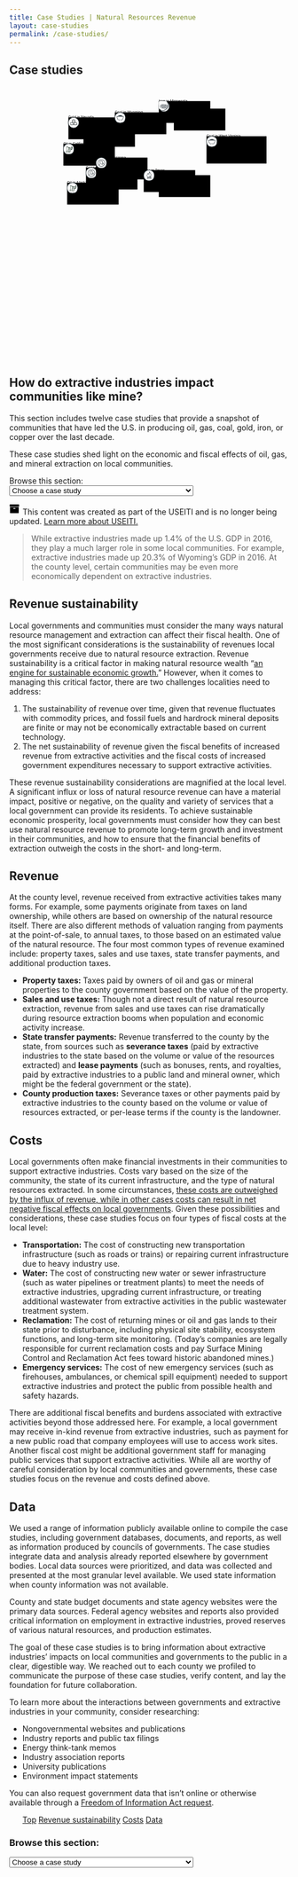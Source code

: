 ```yaml
---
title: Case Studies | Natural Resources Revenue
layout: case-studies
permalink: /case-studies/
---
```


<section class="slab-delta case_studies-frame">
  <div class="container-page-wrapper landing-section_top ribbon ribbon-column">
    <div class="container-left-8 ribbon-hero ribbon-hero-column">
      <h1 id="title">Case studies</h1>
      <figure is="data-map" color-scheme="Reds" steps="9">
        <div is="eiti-tooltip-wrapper" class="state svg-container map-container wide" style="padding-bottom: 60.15169270833333%;">
          <svg class="states map case_studies  no-outlines " viewBox="22 60 936 525">
            <text>/public/maps/offshore/all.svg</text>
            <a xlink:href="/explore/offshore-alaska/" href="/explore/offshore-alaska/">
              <g class="state offshore-area feature" fill="">
                <!--- FIXME: nix fill attribute -->
                <title>Alaska offshore region</title>
                <use xlink:href="/public/maps/offshore/all.svg#alaska" aria-label="Alaska offshore region"></use>
              </g>
            </a>
            <g class="states mesh">
              <use xlink:href="/public/maps/offshore/all.svg#alaska-mesh"></use>
            </g>
            <a xlink:href="/explore/offshore-atlantic/" href="/explore/offshore-atlantic/">
              <g class="state offshore-area feature" fill="">
                <!--- FIXME: nix fill attribute -->
                <title>Atlantic Ocean</title>
                <use xlink:href="/public/maps/offshore/all.svg#atlantic" aria-label="Atlantic Ocean"></use>
              </g>
            </a>
            <g class="states mesh">
              <use xlink:href="/public/maps/offshore/all.svg#atlantic-mesh"></use>
            </g>
            <a xlink:href="/explore/offshore-gulf/" href="/explore/offshore-gulf/">
              <g class="state offshore-area feature" fill="">
                <!--- FIXME: nix fill attribute -->
                <title>Gulf of Mexico</title>
                <use xlink:href="/public/maps/offshore/all.svg#gulf" aria-label="Gulf of Mexico"></use>
              </g>
            </a>
            <g class="states mesh">
              <use xlink:href="/public/maps/offshore/all.svg#gulf-mesh"></use>
            </g>
            <a xlink:href="/explore/offshore-pacific/" href="/explore/offshore-pacific/">
              <g class="state offshore-area feature" fill="">
                <!--- FIXME: nix fill attribute -->
                <title>Pacific Ocean</title>
                <use xlink:href="/public/maps/offshore/all.svg#pacific" aria-label="Pacific Ocean"></use>
              </g>
            </a>
            <g class="states mesh">
              <use xlink:href="/public/maps/offshore/all.svg#pacific-mesh"></use>
            </g>
            <g class="states features">
              <use xlink:href="/public/maps/states/all.svg#states"></use>
            </g>
            <g class="states mesh">
              <use xlink:href="/public/maps/states/all.svg#states-mesh"></use>
            </g>
            <g class="case-studies-points">
              <g class="case-studies-circle-group">
                <g class="case-studies-caption ">
                  <a href="/case-studies/north-slope/" xlink:href="/case-studies/north-slope/">
                    <rect x="164" y="444" width="205" height="87"></rect>
                    <text x="164" y="449">
                      Oil in Alaska
                    </text>
                  </a>
                  <text class="case-studies-description" x="164" y="469">
                    North Slope Borough
                  </text>
                </g>
                <circle cx="185" cy="465" r="21" fill="#fff" stroke="#323c42" stroke-width="2px"></circle>
                <!--?xml version="1.0" encoding="UTF-8" standalone="no"?-->
                <svg x="164" y="444" width="40px" height="40px" viewBox="1 1 30 30" version="1.1" xmlns="http://www.w3.org/2000/svg" xmlns:xlink="http://www.w3.org/1999/xlink">
                  <!-- Generator: Sketch 39.1 (31720) - http://www.bohemiancoding.com/sketch -->
                  <title>
                    Oil in Alaska
                  </title>
                  <desc>Created with Sketch.</desc>
                  <defs>
                    <circle id="path-1" cx="17" cy="17" r="17"></circle>
                    <mask id="mask-2" maskContentUnits="userSpaceOnUse" maskUnits="objectBoundingBox" x="0" y="0" width="40" height="40" fill="white">
                      <use xlink:href="#path-1"></use>
                    </mask>
                  </defs>
                  <g id="Page-1" stroke="none" stroke-width="1" fill="none" fill-rule="evenodd">
                    <g id="Artboard" transform="translate(-332.000000, -388.000000)">
                      <g id="Group-2" transform="translate(332.000000, 388.000000)">
                        <use id="Oval" stroke="#323C42" mask="url(#mask-2)" stroke-width="3" fill="#FFFFFF" xlink:href="#path-1"></use>
                        <path d="M15.7846253,24.2306359 L16.0855443,20.7238303 L16.4235433,20.7238303 C16.6980784,20.7238303 16.9276895,20.5126801 16.9490819,20.2387555 L17.5594767,12.7343627 L19.1674679,13.2629516 L19.7307996,20.2380421 C19.7521919,20.5126801 19.9818031,20.7238303 20.2570512,20.7238303 L20.5936241,20.7238303 L20.8952561,24.2306359 L15.7846253,24.2306359 M23.9992851,18.7714042 L23.7910663,18.702923 L25.138784,14.6026141 L25.1402101,14.5990474 L25.1409232,14.596194 L26.4772316,10.5301257 L26.6747542,10.5950401 L26.7375051,10.6563878 L27.448444,13.6695585 C27.4691232,13.7551599 27.4605663,13.9527565 27.4334693,14.0355046 L26.6391003,16.4480385 C26.6112903,16.5329266 26.5021893,16.6955693 26.4330207,16.7533503 L24.0834284,18.7500038 L23.9999982,18.7685508 L23.9992851,18.7714042 M10.5698851,9.27820467 C10.3474047,9.27820467 10.1413252,9.4187337 10.0678781,9.6405841 C9.98943952,9.88098147 10.0978274,10.1277989 10.3060462,10.2526344 L10.3060462,20.3550308 C10.1498821,20.446339 10.0422073,20.6082684 10.0422073,20.8015849 L10.0422073,24.7599381 L10.0429204,24.7699249 L7.54001621,24.7699249 C7.3938352,24.7699249 7.27617731,24.8869136 7.27617731,25.0338627 C7.27617731,25.1800985 7.39454828,25.2978005 7.54072929,25.2978005 L13.6496695,25.2978005 C13.7958505,25.2978005 13.9142214,25.1800985 13.9142214,25.0338627 C13.9142214,24.8876269 13.7958505,24.7699249 13.6496695,24.7699249 L11.0961367,24.7699249 L11.0975629,24.7599381 L11.0975629,20.8015849 C11.0975629,20.6089817 10.989175,20.446339 10.8344371,20.3550308 L10.8344371,10.4488043 L16.5326443,12.3234758 L15.9357979,19.6673659 L15.6006512,19.6673659 C15.3268292,19.6673659 15.0979311,19.8778028 15.0743995,20.151014 L14.6836327,24.714284 C14.6707973,24.8619465 14.7199997,25.0074689 14.8212568,25.1173241 C14.9203747,25.2257526 15.0615641,25.288527 15.2105974,25.288527 L21.4799802,25.288527 C21.7723422,25.288527 22.0083711,25.0516963 22.0083711,24.7599381 L21.9869787,24.6101356 L21.6047689,20.151014 C21.5812373,19.8778028 21.3523392,19.6673659 21.0778041,19.6673659 L20.7440836,19.6673659 L20.2506335,13.5468631 L23.9721882,14.7709636 L22.72858,18.5524072 C22.6565591,18.7721175 22.6750991,19.0075215 22.7792085,19.2143916 C22.884031,19.4219751 23.0623005,19.5760577 23.2833547,19.6473922 L23.6698431,19.7743677 C23.7725263,19.8078949 23.8823403,19.8250152 23.9999982,19.8250152 C24.2802379,19.8250152 24.5633299,19.7265735 24.7580003,19.5625041 L27.1161496,17.5601438 C27.3314992,17.3768141 27.5525534,17.0486752 27.6424012,16.7783173 L28.4374833,14.3629301 C28.5251919,14.0911455 28.5401666,13.6973789 28.4759895,13.424881 L27.7650506,10.4145638 C27.6809074,10.0550377 27.3650138,9.71120528 27.0141794,9.59493 L26.6298303,9.47009456 C26.5435478,9.44084741 26.4544131,9.4265805 26.3659914,9.4265805 C26.0016085,9.4265805 25.6493479,9.66412449 25.53169,10.0229372 L24.3016303,13.7665734 L10.7353192,9.30459845 C10.6804122,9.28676482 10.6247921,9.27820467 10.5698851,9.27820467" fill="#587F4C"></path>
                        <path d="M28.4759895,13.424881 L27.7650506,10.4145638 C27.6809074,10.0550377 27.3657269,9.71120528 27.0141794,9.59493 L26.6298303,9.47009456 C26.1855826,9.3195787 25.677871,9.57709636 25.53169,10.0229372 L24.3016303,13.7665734 L10.7353192,9.30459845 C10.4572188,9.2140036 10.1591521,9.36380611 10.0678781,9.6405841 C9.98943952,9.88098147 10.0978274,10.1277989 10.3060462,10.2526344 L10.3060462,20.3550308 C10.1498821,20.446339 10.0422073,20.6082684 10.0422073,20.8015849 L10.0422073,24.7599381 L10.0429204,24.7699249 L7.54001621,24.7699249 C7.39454828,24.7699249 7.27617731,24.8869136 7.27617731,25.0338627 C7.27617731,25.1800985 7.39454828,25.2978005 7.54072929,25.2978005 L13.6496695,25.2978005 C13.7958505,25.2978005 13.9142214,25.1800985 13.9142214,25.0338627 C13.9142214,24.8876269 13.7958505,24.7699249 13.6496695,24.7699249 L11.0961367,24.7699249 L11.0975629,24.7599381 L11.0975629,20.8015849 C11.0975629,20.6089817 10.989175,20.446339 10.8344371,20.3550308 L10.8344371,10.4488043 L16.5333573,12.3234758 L15.9357979,19.6673659 L15.6006512,19.6673659 C15.3268292,19.6673659 15.0979311,19.8778028 15.0743995,20.151014 L14.6836327,24.714284 C14.6707973,24.8619465 14.7199997,25.0074689 14.8205437,25.1173241 C14.9203747,25.2257526 15.0615641,25.288527 15.2105974,25.288527 L21.4799802,25.288527 C21.7723422,25.288527 22.0083711,25.0516963 22.0083711,24.7599381 L21.9869787,24.6101356 L21.6047689,20.151014 C21.5812373,19.8778028 21.3523392,19.6673659 21.0778041,19.6673659 L20.7440836,19.6673659 L20.2506335,13.5468631 L23.9721882,14.7709636 L22.72858,18.5524072 C22.6565591,18.7721175 22.6750991,19.0075215 22.7792085,19.2143916 C22.884031,19.4219751 23.0623005,19.5760577 23.2833547,19.6473922 L23.6698431,19.7743677 C23.7725263,19.8078949 23.8823403,19.8250152 23.9999982,19.8250152 C24.2802379,19.8250152 24.5633299,19.7265735 24.7580003,19.5625041 L27.1161496,17.5601438 C27.3314992,17.3768141 27.5525534,17.0486752 27.6424012,16.7783173 L28.4374833,14.3629301 C28.5251919,14.0911455 28.5401666,13.6973789 28.4759895,13.424881 L28.4759895,13.424881 Z M20.5936241,20.7238303 L20.8952561,24.2306359 L15.7846253,24.2306359 L16.0855443,20.7238303 L16.4235433,20.7238303 C16.6980784,20.7238303 16.9276895,20.5126801 16.9490819,20.2387555 L17.5594767,12.7343627 L19.1674679,13.2629516 L19.7307996,20.2380421 C19.7521919,20.5126801 19.9818031,20.7238303 20.2570512,20.7238303 L20.5936241,20.7238303 L20.5936241,20.7238303 Z M27.4334693,14.0355046 L26.6391003,16.4480385 C26.6112903,16.5322132 26.5021893,16.6955693 26.4330207,16.7533503 L24.0834284,18.7500038 L23.9999982,18.7685508 L23.9992851,18.7714042 L23.7910663,18.702923 L25.138784,14.6026141 L25.1402101,14.5990474 L25.1409232,14.596194 L26.4772316,10.5301257 L26.6747542,10.5950401 L26.7375051,10.6563878 L27.448444,13.6695585 C27.4691232,13.7551599 27.4605663,13.9527565 27.4334693,14.0355046 L27.4334693,14.0355046 Z" id="Fill-2" fill="#323C42"></path>
                      </g>
                    </g>
                  </g>
                </svg>
              </g>
              <g class="case-studies-circle-group">
                <g class="case-studies-caption ">
                  <a href="/case-studies/pima/" xlink:href="/case-studies/pima/">
                    <rect x="239" y="384" width="205" height="87"></rect>
                    <text x="239" y="389">
                      Copper in Arizona
                    </text>
                  </a>
                  <text class="case-studies-description" x="239" y="409">
                    Pima County
                  </text>
                </g>
                <circle cx="260" cy="405" r="21" fill="#fff" stroke="#323c42" stroke-width="2px"></circle>
                <!--?xml version="1.0" encoding="UTF-8" standalone="no"?-->
                <svg x="239" y="384" width="40px" height="40px" viewBox="1 1 30 30" version="1.1" xmlns="http://www.w3.org/2000/svg" xmlns:xlink="http://www.w3.org/1999/xlink">
                  <!-- Generator: Sketch 39.1 (31720) - http://www.bohemiancoding.com/sketch -->
                  <title>
                    Copper in Arizona
                  </title>
                  <desc>Created with Sketch.</desc>
                  <defs>
                    <circle id="path-1" cx="17" cy="17" r="17"></circle>
                    <mask id="mask-2" maskContentUnits="userSpaceOnUse" maskUnits="objectBoundingBox" x="0" y="0" width="40" height="40" fill="white">
                      <use xlink:href="#path-1"></use>
                    </mask>
                  </defs>
                  <g id="Page-1" stroke="none" stroke-width="1" fill="none" fill-rule="evenodd">
                    <g id="Artboard" transform="translate(-408.000000, -419.000000)">
                      <g id="Group-3" transform="translate(408.000000, 419.000000)">
                        <use id="Oval" stroke="#323C42" mask="url(#mask-2)" stroke-width="3" fill="#FFFFFF" xlink:href="#path-1"></use>
                        <path d="M17.1319298,27.8370172 C11.1765415,27.8370172 6.33289529,22.9915559 6.33289529,17.033936 C6.33289529,11.076316 11.1765415,6.23085477 17.1319298,6.23085477 C23.0873181,6.23085477 27.9309644,11.076316 27.9309644,17.033936 C27.9309644,22.9915559 23.0873181,27.8370172 17.1319298,27.8370172 L17.1319298,27.8370172 Z M17.1319298,7.44744148 C11.8481103,7.44744148 7.54902629,11.7481364 7.54902629,17.033936 C7.54902629,22.3197355 11.8481103,26.6204304 17.1319298,26.6204304 C22.4157494,26.6204304 26.7148334,22.3197355 26.7148334,17.033936 C26.7148334,11.7481364 22.4157494,7.44744148 17.1319298,7.44744148 L17.1319298,7.44744148 Z" fill="#323C42"></path>
                        <path d="M20.0826568,23.5241389 C19.8042864,22.7966236 19.4058686,22.5407748 18.9448175,22.2431549 C18.6699267,22.0656272 18.3880766,21.8846186 18.1410228,21.6078843 C17.7704421,21.1866912 17.1458483,20.4852828 17.4503161,19.808241 C17.7478245,19.1468634 18.657748,19.1468634 19.0004916,19.1468634 C19.2927806,19.1468634 19.4319659,18.9989237 19.4911196,18.9119003 C19.5676715,18.795289 19.5850696,18.6560516 19.5363548,18.5411807 C19.2945204,17.9598646 18.9656953,17.164471 19.2927806,16.5135362 C19.3902103,16.3168634 19.5850696,16.0679766 19.9643494,15.9200368 C19.8303836,15.5945694 19.4284862,15.0358794 19.2371065,14.7713283 C19.137937,14.6320909 19.0474666,14.5067773 18.9761342,14.3988683 C18.7134221,14.0055227 18.8926231,13.5843296 19.0648648,13.1788007 C19.3049593,12.6114083 19.4545835,12.1815128 19.1779528,11.7951291 C18.9656953,11.504471 18.1984367,11.050209 17.149328,10.9527428 C16.5125555,10.893567 15.2981643,10.9353382 14.2960306,11.880412 C13.1268746,12.9908302 13.4191636,15.5127675 14.1446667,16.8320417 C14.2438362,17.0147908 14.3517047,17.1783948 14.4491344,17.3315559 C14.8092762,17.8902459 15.3068634,18.6543111 14.6283354,19.5349876 C14.4230372,19.8030196 14.1620648,20.0432041 13.8767351,20.3042742 C13.2347432,20.8855903 12.5075003,21.543487 12.0760261,23.1273124 L10.8999109,22.8070664 C11.4253351,20.8803689 12.3700549,20.024059 13.0607617,19.4009716 C13.2869377,19.193856 13.4991952,19.007626 13.6627378,18.7935485 C13.7897443,18.6299446 13.8158416,18.5933948 13.4278627,17.9929335 C13.3130349,17.8171463 13.1929876,17.6274354 13.07642,17.4168388 C12.1577974,15.7459901 11.7802575,12.5853013 13.4609192,10.9962545 C14.4595733,10.0494403 15.8061904,9.60736154 17.2641558,9.73789659 C18.4994248,9.85450791 19.6651011,10.3923123 20.1626883,11.0815374 C20.8673136,12.0527182 20.4236607,13.0969987 20.1853059,13.6556887 C20.1574689,13.723567 20.1209328,13.8053689 20.0965754,13.8732472 L20.2270615,14.0612176 C20.9055895,15.004551 21.4066564,15.779059 21.1665619,16.4369556 C21.0552137,16.739797 20.8064201,16.952134 20.4619366,17.0391574 C20.3105727,17.2306088 20.5750246,17.8641389 20.6620154,18.0712545 C20.8673136,18.5638068 20.8081599,19.1311992 20.5036922,19.5854612 C20.1748671,20.0814944 19.6268252,20.3634501 19.0004916,20.3634501 C18.8787045,20.3634501 18.7830147,20.3686715 18.7082026,20.3773739 C18.7777952,20.4730996 18.8856638,20.608856 19.0526861,20.798567 C19.1883917,20.9517281 19.3797714,21.0753013 19.6042076,21.2180196 C20.1087541,21.543487 20.8029404,21.9890467 21.2204961,23.092503 L20.0826568,23.5241389" id="Fill-2" fill="#323C42"></path>
                        <path d="M23.4196229,21.063118 C22.3183197,21.063118 21.4240546,20.1006395 21.4240546,18.9188622 C21.4240546,17.7353443 22.3183197,16.7746063 23.4196229,16.7746063 C24.0320379,16.7746063 24.6026974,17.0704858 24.983717,17.5874046 L24.0059407,18.311439 C23.8563166,18.1095448 23.6423193,17.9929335 23.4196229,17.9929335 C22.9898885,17.9929335 22.6401856,18.4089052 22.6401856,18.9188622 C22.6401856,19.4305596 22.9898885,19.8465313 23.4196229,19.8465313 C23.6684165,19.8465313 23.9050314,19.700332 24.0511759,19.4549261 L25.0950652,20.0849753 C24.7262243,20.6976199 24.0998907,21.063118 23.4196229,21.063118" fill="#323C42"></path>
                      </g>
                    </g>
                  </g>
                </svg>
              </g>
              <g class="case-studies-circle-group">
                <g class="case-studies-caption ">
                  <a href="/case-studies/kern/" xlink:href="/case-studies/kern/">
                    <rect x="149" y="289" width="205" height="87"></rect>
                    <text x="149" y="294">
                      Oil in California
                    </text>
                  </a>
                  <text class="case-studies-description" x="149" y="314">
                    Kern County
                  </text>
                </g>
                <circle cx="170" cy="310" r="21" fill="#fff" stroke="#323c42" stroke-width="2px"></circle>
                <!--?xml version="1.0" encoding="UTF-8" standalone="no"?-->
                <svg x="149" y="289" width="40px" height="40px" viewBox="1 1 30 30" version="1.1" xmlns="http://www.w3.org/2000/svg" xmlns:xlink="http://www.w3.org/1999/xlink">
                  <!-- Generator: Sketch 39.1 (31720) - http://www.bohemiancoding.com/sketch -->
                  <title>
                    Oil in California
                  </title>
                  <desc>Created with Sketch.</desc>
                  <defs>
                    <circle id="path-1" cx="17" cy="17" r="17"></circle>
                    <mask id="mask-2" maskContentUnits="userSpaceOnUse" maskUnits="objectBoundingBox" x="0" y="0" width="40" height="40" fill="white">
                      <use xlink:href="#path-1"></use>
                    </mask>
                  </defs>
                  <g id="Page-1" stroke="none" stroke-width="1" fill="none" fill-rule="evenodd">
                    <g id="Artboard" transform="translate(-332.000000, -388.000000)">
                      <g id="Group-2" transform="translate(332.000000, 388.000000)">
                        <use id="Oval" stroke="#323C42" mask="url(#mask-2)" stroke-width="3" fill="#FFFFFF" xlink:href="#path-1"></use>
                        <path d="M15.7846253,24.2306359 L16.0855443,20.7238303 L16.4235433,20.7238303 C16.6980784,20.7238303 16.9276895,20.5126801 16.9490819,20.2387555 L17.5594767,12.7343627 L19.1674679,13.2629516 L19.7307996,20.2380421 C19.7521919,20.5126801 19.9818031,20.7238303 20.2570512,20.7238303 L20.5936241,20.7238303 L20.8952561,24.2306359 L15.7846253,24.2306359 M23.9992851,18.7714042 L23.7910663,18.702923 L25.138784,14.6026141 L25.1402101,14.5990474 L25.1409232,14.596194 L26.4772316,10.5301257 L26.6747542,10.5950401 L26.7375051,10.6563878 L27.448444,13.6695585 C27.4691232,13.7551599 27.4605663,13.9527565 27.4334693,14.0355046 L26.6391003,16.4480385 C26.6112903,16.5329266 26.5021893,16.6955693 26.4330207,16.7533503 L24.0834284,18.7500038 L23.9999982,18.7685508 L23.9992851,18.7714042 M10.5698851,9.27820467 C10.3474047,9.27820467 10.1413252,9.4187337 10.0678781,9.6405841 C9.98943952,9.88098147 10.0978274,10.1277989 10.3060462,10.2526344 L10.3060462,20.3550308 C10.1498821,20.446339 10.0422073,20.6082684 10.0422073,20.8015849 L10.0422073,24.7599381 L10.0429204,24.7699249 L7.54001621,24.7699249 C7.3938352,24.7699249 7.27617731,24.8869136 7.27617731,25.0338627 C7.27617731,25.1800985 7.39454828,25.2978005 7.54072929,25.2978005 L13.6496695,25.2978005 C13.7958505,25.2978005 13.9142214,25.1800985 13.9142214,25.0338627 C13.9142214,24.8876269 13.7958505,24.7699249 13.6496695,24.7699249 L11.0961367,24.7699249 L11.0975629,24.7599381 L11.0975629,20.8015849 C11.0975629,20.6089817 10.989175,20.446339 10.8344371,20.3550308 L10.8344371,10.4488043 L16.5326443,12.3234758 L15.9357979,19.6673659 L15.6006512,19.6673659 C15.3268292,19.6673659 15.0979311,19.8778028 15.0743995,20.151014 L14.6836327,24.714284 C14.6707973,24.8619465 14.7199997,25.0074689 14.8212568,25.1173241 C14.9203747,25.2257526 15.0615641,25.288527 15.2105974,25.288527 L21.4799802,25.288527 C21.7723422,25.288527 22.0083711,25.0516963 22.0083711,24.7599381 L21.9869787,24.6101356 L21.6047689,20.151014 C21.5812373,19.8778028 21.3523392,19.6673659 21.0778041,19.6673659 L20.7440836,19.6673659 L20.2506335,13.5468631 L23.9721882,14.7709636 L22.72858,18.5524072 C22.6565591,18.7721175 22.6750991,19.0075215 22.7792085,19.2143916 C22.884031,19.4219751 23.0623005,19.5760577 23.2833547,19.6473922 L23.6698431,19.7743677 C23.7725263,19.8078949 23.8823403,19.8250152 23.9999982,19.8250152 C24.2802379,19.8250152 24.5633299,19.7265735 24.7580003,19.5625041 L27.1161496,17.5601438 C27.3314992,17.3768141 27.5525534,17.0486752 27.6424012,16.7783173 L28.4374833,14.3629301 C28.5251919,14.0911455 28.5401666,13.6973789 28.4759895,13.424881 L27.7650506,10.4145638 C27.6809074,10.0550377 27.3650138,9.71120528 27.0141794,9.59493 L26.6298303,9.47009456 C26.5435478,9.44084741 26.4544131,9.4265805 26.3659914,9.4265805 C26.0016085,9.4265805 25.6493479,9.66412449 25.53169,10.0229372 L24.3016303,13.7665734 L10.7353192,9.30459845 C10.6804122,9.28676482 10.6247921,9.27820467 10.5698851,9.27820467" fill="#587F4C"></path>
                        <path d="M28.4759895,13.424881 L27.7650506,10.4145638 C27.6809074,10.0550377 27.3657269,9.71120528 27.0141794,9.59493 L26.6298303,9.47009456 C26.1855826,9.3195787 25.677871,9.57709636 25.53169,10.0229372 L24.3016303,13.7665734 L10.7353192,9.30459845 C10.4572188,9.2140036 10.1591521,9.36380611 10.0678781,9.6405841 C9.98943952,9.88098147 10.0978274,10.1277989 10.3060462,10.2526344 L10.3060462,20.3550308 C10.1498821,20.446339 10.0422073,20.6082684 10.0422073,20.8015849 L10.0422073,24.7599381 L10.0429204,24.7699249 L7.54001621,24.7699249 C7.39454828,24.7699249 7.27617731,24.8869136 7.27617731,25.0338627 C7.27617731,25.1800985 7.39454828,25.2978005 7.54072929,25.2978005 L13.6496695,25.2978005 C13.7958505,25.2978005 13.9142214,25.1800985 13.9142214,25.0338627 C13.9142214,24.8876269 13.7958505,24.7699249 13.6496695,24.7699249 L11.0961367,24.7699249 L11.0975629,24.7599381 L11.0975629,20.8015849 C11.0975629,20.6089817 10.989175,20.446339 10.8344371,20.3550308 L10.8344371,10.4488043 L16.5333573,12.3234758 L15.9357979,19.6673659 L15.6006512,19.6673659 C15.3268292,19.6673659 15.0979311,19.8778028 15.0743995,20.151014 L14.6836327,24.714284 C14.6707973,24.8619465 14.7199997,25.0074689 14.8205437,25.1173241 C14.9203747,25.2257526 15.0615641,25.288527 15.2105974,25.288527 L21.4799802,25.288527 C21.7723422,25.288527 22.0083711,25.0516963 22.0083711,24.7599381 L21.9869787,24.6101356 L21.6047689,20.151014 C21.5812373,19.8778028 21.3523392,19.6673659 21.0778041,19.6673659 L20.7440836,19.6673659 L20.2506335,13.5468631 L23.9721882,14.7709636 L22.72858,18.5524072 C22.6565591,18.7721175 22.6750991,19.0075215 22.7792085,19.2143916 C22.884031,19.4219751 23.0623005,19.5760577 23.2833547,19.6473922 L23.6698431,19.7743677 C23.7725263,19.8078949 23.8823403,19.8250152 23.9999982,19.8250152 C24.2802379,19.8250152 24.5633299,19.7265735 24.7580003,19.5625041 L27.1161496,17.5601438 C27.3314992,17.3768141 27.5525534,17.0486752 27.6424012,16.7783173 L28.4374833,14.3629301 C28.5251919,14.0911455 28.5401666,13.6973789 28.4759895,13.424881 L28.4759895,13.424881 Z M20.5936241,20.7238303 L20.8952561,24.2306359 L15.7846253,24.2306359 L16.0855443,20.7238303 L16.4235433,20.7238303 C16.6980784,20.7238303 16.9276895,20.5126801 16.9490819,20.2387555 L17.5594767,12.7343627 L19.1674679,13.2629516 L19.7307996,20.2380421 C19.7521919,20.5126801 19.9818031,20.7238303 20.2570512,20.7238303 L20.5936241,20.7238303 L20.5936241,20.7238303 Z M27.4334693,14.0355046 L26.6391003,16.4480385 C26.6112903,16.5322132 26.5021893,16.6955693 26.4330207,16.7533503 L24.0834284,18.7500038 L23.9999982,18.7685508 L23.9992851,18.7714042 L23.7910663,18.702923 L25.138784,14.6026141 L25.1402101,14.5990474 L25.1409232,14.596194 L26.4772316,10.5301257 L26.6747542,10.5950401 L26.7375051,10.6563878 L27.448444,13.6695585 C27.4691232,13.7551599 27.4605663,13.9527565 27.4334693,14.0355046 L27.4334693,14.0355046 Z" id="Fill-2" fill="#323C42"></path>
                      </g>
                    </g>
                  </g>
                </svg>
              </g>
              <g class="case-studies-circle-group">
                <g class="case-studies-caption ">
                  <a href="/case-studies/greenlee/" xlink:href="/case-studies/greenlee/">
                    <rect x="279" y="344" width="205" height="87"></rect>
                    <text x="279" y="349">
                      Copper in Arizona
                    </text>
                  </a>
                  <text class="case-studies-description" x="279" y="369">
                    Greenlee County
                  </text>
                </g>
                <circle cx="300" cy="365" r="21" fill="#fff" stroke="#323c42" stroke-width="2px"></circle>
                <!--?xml version="1.0" encoding="UTF-8" standalone="no"?-->
                <svg x="279" y="344" width="40px" height="40px" viewBox="1 1 30 30" version="1.1" xmlns="http://www.w3.org/2000/svg" xmlns:xlink="http://www.w3.org/1999/xlink">
                  <!-- Generator: Sketch 39.1 (31720) - http://www.bohemiancoding.com/sketch -->
                  <title>
                    Copper in Arizona
                  </title>
                  <desc>Created with Sketch.</desc>
                  <defs>
                    <circle id="path-1" cx="17" cy="17" r="17"></circle>
                    <mask id="mask-2" maskContentUnits="userSpaceOnUse" maskUnits="objectBoundingBox" x="0" y="0" width="40" height="40" fill="white">
                      <use xlink:href="#path-1"></use>
                    </mask>
                  </defs>
                  <g id="Page-1" stroke="none" stroke-width="1" fill="none" fill-rule="evenodd">
                    <g id="Artboard" transform="translate(-408.000000, -419.000000)">
                      <g id="Group-3" transform="translate(408.000000, 419.000000)">
                        <use id="Oval" stroke="#323C42" mask="url(#mask-2)" stroke-width="3" fill="#FFFFFF" xlink:href="#path-1"></use>
                        <path d="M17.1319298,27.8370172 C11.1765415,27.8370172 6.33289529,22.9915559 6.33289529,17.033936 C6.33289529,11.076316 11.1765415,6.23085477 17.1319298,6.23085477 C23.0873181,6.23085477 27.9309644,11.076316 27.9309644,17.033936 C27.9309644,22.9915559 23.0873181,27.8370172 17.1319298,27.8370172 L17.1319298,27.8370172 Z M17.1319298,7.44744148 C11.8481103,7.44744148 7.54902629,11.7481364 7.54902629,17.033936 C7.54902629,22.3197355 11.8481103,26.6204304 17.1319298,26.6204304 C22.4157494,26.6204304 26.7148334,22.3197355 26.7148334,17.033936 C26.7148334,11.7481364 22.4157494,7.44744148 17.1319298,7.44744148 L17.1319298,7.44744148 Z" fill="#323C42"></path>
                        <path d="M20.0826568,23.5241389 C19.8042864,22.7966236 19.4058686,22.5407748 18.9448175,22.2431549 C18.6699267,22.0656272 18.3880766,21.8846186 18.1410228,21.6078843 C17.7704421,21.1866912 17.1458483,20.4852828 17.4503161,19.808241 C17.7478245,19.1468634 18.657748,19.1468634 19.0004916,19.1468634 C19.2927806,19.1468634 19.4319659,18.9989237 19.4911196,18.9119003 C19.5676715,18.795289 19.5850696,18.6560516 19.5363548,18.5411807 C19.2945204,17.9598646 18.9656953,17.164471 19.2927806,16.5135362 C19.3902103,16.3168634 19.5850696,16.0679766 19.9643494,15.9200368 C19.8303836,15.5945694 19.4284862,15.0358794 19.2371065,14.7713283 C19.137937,14.6320909 19.0474666,14.5067773 18.9761342,14.3988683 C18.7134221,14.0055227 18.8926231,13.5843296 19.0648648,13.1788007 C19.3049593,12.6114083 19.4545835,12.1815128 19.1779528,11.7951291 C18.9656953,11.504471 18.1984367,11.050209 17.149328,10.9527428 C16.5125555,10.893567 15.2981643,10.9353382 14.2960306,11.880412 C13.1268746,12.9908302 13.4191636,15.5127675 14.1446667,16.8320417 C14.2438362,17.0147908 14.3517047,17.1783948 14.4491344,17.3315559 C14.8092762,17.8902459 15.3068634,18.6543111 14.6283354,19.5349876 C14.4230372,19.8030196 14.1620648,20.0432041 13.8767351,20.3042742 C13.2347432,20.8855903 12.5075003,21.543487 12.0760261,23.1273124 L10.8999109,22.8070664 C11.4253351,20.8803689 12.3700549,20.024059 13.0607617,19.4009716 C13.2869377,19.193856 13.4991952,19.007626 13.6627378,18.7935485 C13.7897443,18.6299446 13.8158416,18.5933948 13.4278627,17.9929335 C13.3130349,17.8171463 13.1929876,17.6274354 13.07642,17.4168388 C12.1577974,15.7459901 11.7802575,12.5853013 13.4609192,10.9962545 C14.4595733,10.0494403 15.8061904,9.60736154 17.2641558,9.73789659 C18.4994248,9.85450791 19.6651011,10.3923123 20.1626883,11.0815374 C20.8673136,12.0527182 20.4236607,13.0969987 20.1853059,13.6556887 C20.1574689,13.723567 20.1209328,13.8053689 20.0965754,13.8732472 L20.2270615,14.0612176 C20.9055895,15.004551 21.4066564,15.779059 21.1665619,16.4369556 C21.0552137,16.739797 20.8064201,16.952134 20.4619366,17.0391574 C20.3105727,17.2306088 20.5750246,17.8641389 20.6620154,18.0712545 C20.8673136,18.5638068 20.8081599,19.1311992 20.5036922,19.5854612 C20.1748671,20.0814944 19.6268252,20.3634501 19.0004916,20.3634501 C18.8787045,20.3634501 18.7830147,20.3686715 18.7082026,20.3773739 C18.7777952,20.4730996 18.8856638,20.608856 19.0526861,20.798567 C19.1883917,20.9517281 19.3797714,21.0753013 19.6042076,21.2180196 C20.1087541,21.543487 20.8029404,21.9890467 21.2204961,23.092503 L20.0826568,23.5241389" id="Fill-2" fill="#323C42"></path>
                        <path d="M23.4196229,21.063118 C22.3183197,21.063118 21.4240546,20.1006395 21.4240546,18.9188622 C21.4240546,17.7353443 22.3183197,16.7746063 23.4196229,16.7746063 C24.0320379,16.7746063 24.6026974,17.0704858 24.983717,17.5874046 L24.0059407,18.311439 C23.8563166,18.1095448 23.6423193,17.9929335 23.4196229,17.9929335 C22.9898885,17.9929335 22.6401856,18.4089052 22.6401856,18.9188622 C22.6401856,19.4305596 22.9898885,19.8465313 23.4196229,19.8465313 C23.6684165,19.8465313 23.9050314,19.700332 24.0511759,19.4549261 L25.0950652,20.0849753 C24.7262243,20.6976199 24.0998907,21.063118 23.4196229,21.063118" fill="#323C42"></path>
                      </g>
                    </g>
                  </g>
                </svg>
              </g>
              <g class="case-studies-circle-group">
                <g class="case-studies-caption ">
                  <a href="/case-studies/desoto/" xlink:href="/case-studies/desoto/">
                    <rect x="529" y="414" width="205" height="87"></rect>
                    <text x="529" y="419">
                      Gas in Louisiana
                    </text>
                  </a>
                  <text class="case-studies-description" x="529" y="439">
                    DeSoto Parish
                  </text>
                </g>
                <circle cx="550" cy="435" r="21" fill="#fff" stroke="#323c42" stroke-width="2px"></circle>
                <!--?xml version="1.0" encoding="UTF-8" standalone="no"?-->
                <svg x="529" y="414" width="40px" height="40px" viewBox="1 1 30 30" version="1.1" xmlns="http://www.w3.org/2000/svg" xmlns:xlink="http://www.w3.org/1999/xlink">
                  <!-- Generator: Sketch 39.1 (31720) - http://www.bohemiancoding.com/sketch -->
                  <title>
                    Gas in Louisiana
                  </title>
                  <desc>Created with Sketch.</desc>
                  <defs>
                    <circle id="path-1" cx="17" cy="17" r="17"></circle>
                    <mask id="mask-2" maskContentUnits="userSpaceOnUse" maskUnits="objectBoundingBox" x="0" y="0" width="40" height="40" fill="white">
                      <use xlink:href="#path-1"></use>
                    </mask>
                  </defs>
                  <g id="Page-1" stroke="none" stroke-width="1" fill="none" fill-rule="evenodd">
                    <g id="Artboard" transform="translate(-374.000000, -658.000000)">
                      <g id="Group-6-Copy" transform="translate(374.000000, 658.000000)">
                        <use id="Oval" stroke="#323C42" mask="url(#mask-2)" stroke-width="3" fill="#FFFFFF" xlink:href="#path-1"></use>
                        <path d="M23.9067102,18.5113847 C24.5672243,13.6220613 20.1434976,8.29223017 18.2618913,6.01939774 C18.0667039,5.77415053 17.7731421,5.65230796 17.5045643,5.65230796 C17.3577834,5.65230796 17.2110025,5.67730131 17.0892055,5.75071926 C16.6738468,5.94597978 16.4536754,6.38492543 16.5270659,6.85042651 C17.162596,10.2245283 16.8440502,12.0818463 16.3318785,12.7176146 C16.2584881,12.7910325 16.1850976,12.8894438 16.0867232,12.8894438 C16.0133327,12.8894438 15.8431293,12.8160259 15.6963484,12.6192033 C15.4027866,12.2536756 15.2809897,11.6663319 15.4027866,11.0789883 C15.4262091,11.0071324 15.4262091,10.9337145 15.4262091,10.8353032 C15.4262091,10.2979462 14.9874279,9.85743849 14.4736947,9.83244515 L14.4252882,9.83244515 L14.3518978,9.83244515 C14.1801329,9.83244515 14.0099295,9.9058631 13.8631486,10.0042744 C13.7897581,10.052699 13.7413516,10.1011236 13.6679612,10.1745416 L13.6429772,10.1995349 C11.3460122,12.986293 10.2951233,16.1401409 10.7104821,18.8784745 C10.9540759,20.5171007 11.7363869,21.9104798 12.9340567,22.9617624 C11.8581838,23.010187 11.0040439,23.9146337 11.0040439,24.9909097 C11.0040439,26.1156103 11.9081518,27.020057 13.0324311,27.020057 L21.7315421,27.020057 C22.8558214,27.020057 23.7614908,26.1156103 23.7614908,24.9909097 C23.7614908,23.8662091 22.8558214,22.9617624 21.7315421,22.9617624 L21.5129322,22.9617624 C22.8808054,21.6902259 23.6881004,20.1984356 23.9067102,18.5113847 L23.9067102,18.5113847 Z M14.4003042,10.8103098 C14.0583359,12.522354 15.0608183,13.8423152 16.0633007,13.8423152 C17.2594089,13.8423152 18.5070466,11.9600038 17.5045643,6.63017264 C20.3152625,10.052699 26.7673764,18.0958703 19.9732942,22.8633511 C19.9732942,22.8633511 22.4904306,20.0515996 18.8490149,16.4088194 C19.3127801,20.1015863 17.7247356,22.2525762 16.3068945,22.2525762 C15.4027866,22.2525762 14.5720691,21.3715608 14.3753202,19.4658181 C13.7413516,21.5183967 13.9849455,21.933911 14.2535233,22.7165152 C10.5637011,20.3218402 10.7838725,15.2107009 14.4003042,10.8103098 L14.4003042,10.8103098 Z M22.7340245,24.9659164 C22.7340245,25.5282667 22.2702593,25.9937677 21.7081196,25.9937677 L13.0074471,25.9937677 C12.4453075,25.9937677 11.9815423,25.5282667 11.9815423,24.9659164 C11.9815423,24.4035661 12.4453075,23.9396271 13.0074471,23.9396271 L21.7081196,23.9396271 C22.2702593,23.9396271 22.7340245,24.4035661 22.7340245,24.9659164 L22.7340245,24.9659164 Z M17.5529707,22.9367691 C17.894939,22.7415086 18.2134848,22.4962613 18.5070466,22.1541649 C19.0926088,21.4949654 19.5079675,20.6139499 19.7281389,19.612654 C20.1434976,21.152869 19.2877962,22.1307336 19.2393897,22.1791583 C19.0442023,22.3994121 18.9708118,22.6680906 18.9957958,22.9367691 L17.5529707,22.9367691 L17.5529707,22.9367691 Z" fill="#323C42"></path>
                      </g>
                    </g>
                  </g>
                </svg>
              </g>
              <g class="case-studies-circle-group">
                <g class="case-studies-caption  long">
                  <a href="/case-studies/tarrant-and-johnson/" xlink:href="/case-studies/tarrant-and-johnson/">
                    <rect x="469" y="394" width="205" height="87"></rect>
                    <text x="469" y="399">
                      Gas in Texas
                    </text>
                  </a>
                  <text class="case-studies-description" x="469" y="421">
                    Tarrant and
                  </text>
                  <text class="case-studies-description" x="469" y="439">
                    Johnson Counties
                  </text>
                </g>
                <circle cx="490" cy="415" r="21" fill="#fff" stroke="#323c42" stroke-width="2px"></circle>
                <!--?xml version="1.0" encoding="UTF-8" standalone="no"?-->
                <svg x="469" y="394" width="40px" height="40px" viewBox="1 1 30 30" version="1.1" xmlns="http://www.w3.org/2000/svg" xmlns:xlink="http://www.w3.org/1999/xlink">
                  <!-- Generator: Sketch 39.1 (31720) - http://www.bohemiancoding.com/sketch -->
                  <title>
                    Gas in Texas
                  </title>
                  <desc>Created with Sketch.</desc>
                  <defs>
                    <circle id="path-1" cx="17" cy="17" r="17"></circle>
                    <mask id="mask-2" maskContentUnits="userSpaceOnUse" maskUnits="objectBoundingBox" x="0" y="0" width="40" height="40" fill="white">
                      <use xlink:href="#path-1"></use>
                    </mask>
                  </defs>
                  <g id="Page-1" stroke="none" stroke-width="1" fill="none" fill-rule="evenodd">
                    <g id="Artboard" transform="translate(-374.000000, -658.000000)">
                      <g id="Group-6-Copy" transform="translate(374.000000, 658.000000)">
                        <use id="Oval" stroke="#323C42" mask="url(#mask-2)" stroke-width="3" fill="#FFFFFF" xlink:href="#path-1"></use>
                        <path d="M23.9067102,18.5113847 C24.5672243,13.6220613 20.1434976,8.29223017 18.2618913,6.01939774 C18.0667039,5.77415053 17.7731421,5.65230796 17.5045643,5.65230796 C17.3577834,5.65230796 17.2110025,5.67730131 17.0892055,5.75071926 C16.6738468,5.94597978 16.4536754,6.38492543 16.5270659,6.85042651 C17.162596,10.2245283 16.8440502,12.0818463 16.3318785,12.7176146 C16.2584881,12.7910325 16.1850976,12.8894438 16.0867232,12.8894438 C16.0133327,12.8894438 15.8431293,12.8160259 15.6963484,12.6192033 C15.4027866,12.2536756 15.2809897,11.6663319 15.4027866,11.0789883 C15.4262091,11.0071324 15.4262091,10.9337145 15.4262091,10.8353032 C15.4262091,10.2979462 14.9874279,9.85743849 14.4736947,9.83244515 L14.4252882,9.83244515 L14.3518978,9.83244515 C14.1801329,9.83244515 14.0099295,9.9058631 13.8631486,10.0042744 C13.7897581,10.052699 13.7413516,10.1011236 13.6679612,10.1745416 L13.6429772,10.1995349 C11.3460122,12.986293 10.2951233,16.1401409 10.7104821,18.8784745 C10.9540759,20.5171007 11.7363869,21.9104798 12.9340567,22.9617624 C11.8581838,23.010187 11.0040439,23.9146337 11.0040439,24.9909097 C11.0040439,26.1156103 11.9081518,27.020057 13.0324311,27.020057 L21.7315421,27.020057 C22.8558214,27.020057 23.7614908,26.1156103 23.7614908,24.9909097 C23.7614908,23.8662091 22.8558214,22.9617624 21.7315421,22.9617624 L21.5129322,22.9617624 C22.8808054,21.6902259 23.6881004,20.1984356 23.9067102,18.5113847 L23.9067102,18.5113847 Z M14.4003042,10.8103098 C14.0583359,12.522354 15.0608183,13.8423152 16.0633007,13.8423152 C17.2594089,13.8423152 18.5070466,11.9600038 17.5045643,6.63017264 C20.3152625,10.052699 26.7673764,18.0958703 19.9732942,22.8633511 C19.9732942,22.8633511 22.4904306,20.0515996 18.8490149,16.4088194 C19.3127801,20.1015863 17.7247356,22.2525762 16.3068945,22.2525762 C15.4027866,22.2525762 14.5720691,21.3715608 14.3753202,19.4658181 C13.7413516,21.5183967 13.9849455,21.933911 14.2535233,22.7165152 C10.5637011,20.3218402 10.7838725,15.2107009 14.4003042,10.8103098 L14.4003042,10.8103098 Z M22.7340245,24.9659164 C22.7340245,25.5282667 22.2702593,25.9937677 21.7081196,25.9937677 L13.0074471,25.9937677 C12.4453075,25.9937677 11.9815423,25.5282667 11.9815423,24.9659164 C11.9815423,24.4035661 12.4453075,23.9396271 13.0074471,23.9396271 L21.7081196,23.9396271 C22.2702593,23.9396271 22.7340245,24.4035661 22.7340245,24.9659164 L22.7340245,24.9659164 Z M17.5529707,22.9367691 C17.894939,22.7415086 18.2134848,22.4962613 18.5070466,22.1541649 C19.0926088,21.4949654 19.5079675,20.6139499 19.7281389,19.612654 C20.1434976,21.152869 19.2877962,22.1307336 19.2393897,22.1791583 C19.0442023,22.3994121 18.9708118,22.6680906 18.9957958,22.9367691 L17.5529707,22.9367691 L17.5529707,22.9367691 Z" fill="#323C42"></path>
                      </g>
                    </g>
                  </g>
                </svg>
              </g>
              <g class="case-studies-circle-group">
                <g class="case-studies-caption ">
                  <a href="/case-studies/marquette/" xlink:href="/case-studies/marquette/">
                    <rect x="589" y="149" width="205" height="87"></rect>
                    <text x="589" y="154">
                      Iron in Michigan
                    </text>
                  </a>
                  <text class="case-studies-description" x="589" y="174">
                    Marquette County
                  </text>
                </g>
                <circle cx="610" cy="170" r="21" fill="#fff" stroke="#323c42" stroke-width="2px"></circle>
                <!--?xml version="1.0" encoding="UTF-8" standalone="no"?-->
                <svg x="589" y="149" width="40px" height="41px" viewBox="2 2 30 31" xmlns="http://www.w3.org/2000/svg" xmlns:xlink="http://www.w3.org/1999/xlink">
                  <!-- Generator: Sketch 39.1 (31720) - http://www.bohemiancoding.com/sketch -->
                  <title>
                    Iron in Michigan
                  </title>
                  <desc>Created with Sketch.</desc>
                  <defs>
                    <circle id="path-1" cx="21" cy="21" r="17"></circle>
                    <mask id="mask-2" maskContentUnits="userSpaceOnUse" maskUnits="objectBoundingBox" x="0" y="0" width="34" height="34" fill="white">
                      <use xlink:href="#path-1"></use>
                    </mask>
                  </defs>
                  <g id="Page-1" stroke="none" stroke-width="1" fill="none" fill-rule="evenodd">
                    <g id="Artboard" transform="translate(-199.000000, -290.000000)">
                      <g id="btn-icon-iron" transform="translate(196.000000, 287.000000)">
                        <use id="Oval" stroke="#323C42" mask="url(#mask-2)" stroke-width="3" fill="#FFFFFF" xlink:href="#path-1"></use>
                        <path d="M23.8910004,26.6149998 C23.0600004,26.6149998 22.2680004,26.5219998 21.5290004,26.3559998 C20.8260004,26.1979998 20.1760004,25.9719998 19.5900004,25.6869998 C18.6860004,25.2479998 17.9380004,24.6759998 17.4110004,24.0029998 C17.1180004,23.6289998 16.9000004,23.2229998 16.7530004,22.7959998 C16.6220004,22.4159998 16.5450004,22.0209998 16.5450004,21.6099998 C16.5450004,20.5989998 16.9690004,19.6689998 17.6980004,18.8899998 C18.6680004,18.8999998 19.5020004,19.0749998 20.1630004,19.3309998 C19.0890004,19.9089998 18.4040004,20.7219998 18.4040004,21.6099998 C18.4040004,22.0089998 18.5460004,22.3929998 18.7960004,22.7479998 C19.0480004,23.1069998 19.4140004,23.4339998 19.8660004,23.7169998 C20.5630004,24.1529998 21.4640004,24.4789998 22.4720004,24.6399998 C22.9270004,24.7129998 23.4020004,24.7549998 23.8910004,24.7549998 C24.0170004,24.7549998 24.1420004,24.7489998 24.2660004,24.7439998 C27.0700004,24.6279998 29.3750004,23.2409998 29.3750004,21.6099998 C29.3750004,20.2349998 27.7390004,19.0339998 25.5470004,18.6199998 C25.1500004,17.8629998 24.5560004,17.1829998 23.8070004,16.6089998 C23.8350004,16.6089998 23.8630004,16.6059998 23.8910004,16.6059998 C28.0110004,16.6059998 31.2350004,18.8049998 31.2350004,21.6099998 C31.2350004,24.4159998 28.0110004,26.6149998 23.8910004,26.6149998 M15.4820004,22.5349998 C14.0950004,22.1119998 13.2870004,21.3519998 13.2870004,20.8659998 C13.2870004,20.3069998 14.3480004,19.3859998 16.1390004,19.0349998 C15.6550004,19.8159998 15.3800004,20.6839998 15.3800004,21.6099998 C15.3800004,21.9259998 15.4210004,22.2329998 15.4820004,22.5349998 M20.0940004,22.4229998 C19.7600004,22.1329998 19.5670004,21.8399998 19.5670004,21.6099998 C19.5670004,21.1649998 20.2330004,20.4889998 21.4040004,20.0519998 C21.7380004,20.3419998 21.9320004,20.6349998 21.9320004,20.8659998 C21.9320004,21.3099998 21.2650004,21.9869998 20.0940004,22.4229998 M28.2120004,21.6099998 C28.2120004,22.1689998 27.1490004,23.0909998 25.3580004,23.4429998 C25.8430004,22.6619998 26.1180004,21.7919998 26.1180004,20.8659998 L26.1180004,20.8659998 C26.1180004,20.5489998 26.0770004,20.2419998 26.0160004,19.9399998 C27.4030004,20.3619998 28.2120004,21.1229998 28.2120004,21.6099998 M17.6110004,25.8689998 C13.4910004,25.8689998 10.2650004,23.6719998 10.2650004,20.8659998 C10.2650004,18.0589998 13.4910004,15.8619998 17.6110004,15.8619998 C18.4400004,15.8619998 19.2310004,15.9549998 19.9680004,16.1199998 C20.6720004,16.2779998 21.3240004,16.5039998 21.9100004,16.7889998 C22.8140004,17.2269998 23.5630004,17.7999998 24.0890004,18.4719998 C24.2580004,18.4759998 24.2580004,18.4759998 24.0890004,18.4719998 C24.3820004,18.8459998 24.6010004,19.2519998 24.7480004,19.6789998 C24.8790004,20.0589998 24.9550004,20.4549998 24.9550004,20.8659998 C24.9550004,21.8779998 24.5310004,22.8079998 23.8020004,23.5869998 C22.8310004,23.5759998 21.9970004,23.4019998 21.3350004,23.1449998 C22.4090004,22.5669998 23.0950004,21.7529998 23.0950004,20.8659998 C23.0950004,20.4659998 22.9520004,20.0829998 22.7020004,19.7269998 C22.4500004,19.3689998 22.0850004,19.0419998 21.6320004,18.7589998 C20.9350004,18.3239998 20.0360004,17.9979998 19.0270004,17.8369998 C18.5730004,17.7649998 18.0990004,17.7219998 17.6110004,17.7219998 C17.4830004,17.7219998 17.3570004,17.7279998 17.2300004,17.7339998 C14.4270004,17.8499998 12.1240004,19.2349998 12.1240004,20.8659998 C12.1240004,22.2389998 13.7590004,23.4399998 15.9500004,23.8539998 C16.3480004,24.6119998 16.9410004,25.2919998 17.6900004,25.8659998 C17.6630004,25.8669998 17.6380004,25.8689998 17.6110004,25.8689998 M23.8910004,15.4439998 C23.2560004,15.4439998 22.6410004,15.4949998 22.0480004,15.5859998 L22.0480004,15.5859998 C21.4140004,15.3099998 20.7270004,15.0909998 19.9930004,14.9409998 C19.9580004,14.9329998 19.9220004,14.9279998 19.8860004,14.9209998 C19.5840004,14.8619998 19.2750004,14.8159998 18.9600004,14.7809998 C18.8760004,14.7719998 18.7920004,14.7619998 18.7070004,14.7539998 C18.3480004,14.7219998 17.9840004,14.6999998 17.6110004,14.6999998 C12.8380004,14.6999998 9.10000038,17.4079998 9.10000038,20.8659998 C9.10000038,24.3229998 12.8380004,27.0319998 17.6110004,27.0319998 C18.2450004,27.0319998 18.8580004,26.9809998 19.4490004,26.8899998 C20.7360004,27.4509998 22.2490004,27.7769998 23.8910004,27.7769998 C28.6600004,27.7769998 32.3980004,25.0689998 32.3980004,21.6099998 C32.3980004,18.1519998 28.6600004,15.4439998 23.8910004,15.4439998" fill="#323C42"></path>
                      </g>
                    </g>
                  </g>
                </svg>
              </g>
              <g class="case-studies-circle-group">
                <g class="case-studies-caption ">
                  <a href="/case-studies/st-louis/" xlink:href="/case-studies/st-louis/">
                    <rect x="529" y="119" width="205" height="87"></rect>
                    <text x="529" y="124">
                      Iron in Minnesota
                    </text>
                  </a>
                  <text class="case-studies-description" x="529" y="144">
                    St. Louis County
                  </text>
                </g>
                <circle cx="550" cy="140" r="21" fill="#fff" stroke="#323c42" stroke-width="2px"></circle>
                <!--?xml version="1.0" encoding="UTF-8" standalone="no"?-->
                <svg x="529" y="119" width="40px" height="41px" viewBox="2 2 30 31" xmlns="http://www.w3.org/2000/svg" xmlns:xlink="http://www.w3.org/1999/xlink">
                  <!-- Generator: Sketch 39.1 (31720) - http://www.bohemiancoding.com/sketch -->
                  <title>
                    Iron in Minnesota
                  </title>
                  <desc>Created with Sketch.</desc>
                  <defs>
                    <circle id="path-1" cx="21" cy="21" r="17"></circle>
                    <mask id="mask-2" maskContentUnits="userSpaceOnUse" maskUnits="objectBoundingBox" x="0" y="0" width="34" height="34" fill="white">
                      <use xlink:href="#path-1"></use>
                    </mask>
                  </defs>
                  <g id="Page-1" stroke="none" stroke-width="1" fill="none" fill-rule="evenodd">
                    <g id="Artboard" transform="translate(-199.000000, -290.000000)">
                      <g id="btn-icon-iron" transform="translate(196.000000, 287.000000)">
                        <use id="Oval" stroke="#323C42" mask="url(#mask-2)" stroke-width="3" fill="#FFFFFF" xlink:href="#path-1"></use>
                        <path d="M23.8910004,26.6149998 C23.0600004,26.6149998 22.2680004,26.5219998 21.5290004,26.3559998 C20.8260004,26.1979998 20.1760004,25.9719998 19.5900004,25.6869998 C18.6860004,25.2479998 17.9380004,24.6759998 17.4110004,24.0029998 C17.1180004,23.6289998 16.9000004,23.2229998 16.7530004,22.7959998 C16.6220004,22.4159998 16.5450004,22.0209998 16.5450004,21.6099998 C16.5450004,20.5989998 16.9690004,19.6689998 17.6980004,18.8899998 C18.6680004,18.8999998 19.5020004,19.0749998 20.1630004,19.3309998 C19.0890004,19.9089998 18.4040004,20.7219998 18.4040004,21.6099998 C18.4040004,22.0089998 18.5460004,22.3929998 18.7960004,22.7479998 C19.0480004,23.1069998 19.4140004,23.4339998 19.8660004,23.7169998 C20.5630004,24.1529998 21.4640004,24.4789998 22.4720004,24.6399998 C22.9270004,24.7129998 23.4020004,24.7549998 23.8910004,24.7549998 C24.0170004,24.7549998 24.1420004,24.7489998 24.2660004,24.7439998 C27.0700004,24.6279998 29.3750004,23.2409998 29.3750004,21.6099998 C29.3750004,20.2349998 27.7390004,19.0339998 25.5470004,18.6199998 C25.1500004,17.8629998 24.5560004,17.1829998 23.8070004,16.6089998 C23.8350004,16.6089998 23.8630004,16.6059998 23.8910004,16.6059998 C28.0110004,16.6059998 31.2350004,18.8049998 31.2350004,21.6099998 C31.2350004,24.4159998 28.0110004,26.6149998 23.8910004,26.6149998 M15.4820004,22.5349998 C14.0950004,22.1119998 13.2870004,21.3519998 13.2870004,20.8659998 C13.2870004,20.3069998 14.3480004,19.3859998 16.1390004,19.0349998 C15.6550004,19.8159998 15.3800004,20.6839998 15.3800004,21.6099998 C15.3800004,21.9259998 15.4210004,22.2329998 15.4820004,22.5349998 M20.0940004,22.4229998 C19.7600004,22.1329998 19.5670004,21.8399998 19.5670004,21.6099998 C19.5670004,21.1649998 20.2330004,20.4889998 21.4040004,20.0519998 C21.7380004,20.3419998 21.9320004,20.6349998 21.9320004,20.8659998 C21.9320004,21.3099998 21.2650004,21.9869998 20.0940004,22.4229998 M28.2120004,21.6099998 C28.2120004,22.1689998 27.1490004,23.0909998 25.3580004,23.4429998 C25.8430004,22.6619998 26.1180004,21.7919998 26.1180004,20.8659998 L26.1180004,20.8659998 C26.1180004,20.5489998 26.0770004,20.2419998 26.0160004,19.9399998 C27.4030004,20.3619998 28.2120004,21.1229998 28.2120004,21.6099998 M17.6110004,25.8689998 C13.4910004,25.8689998 10.2650004,23.6719998 10.2650004,20.8659998 C10.2650004,18.0589998 13.4910004,15.8619998 17.6110004,15.8619998 C18.4400004,15.8619998 19.2310004,15.9549998 19.9680004,16.1199998 C20.6720004,16.2779998 21.3240004,16.5039998 21.9100004,16.7889998 C22.8140004,17.2269998 23.5630004,17.7999998 24.0890004,18.4719998 C24.2580004,18.4759998 24.2580004,18.4759998 24.0890004,18.4719998 C24.3820004,18.8459998 24.6010004,19.2519998 24.7480004,19.6789998 C24.8790004,20.0589998 24.9550004,20.4549998 24.9550004,20.8659998 C24.9550004,21.8779998 24.5310004,22.8079998 23.8020004,23.5869998 C22.8310004,23.5759998 21.9970004,23.4019998 21.3350004,23.1449998 C22.4090004,22.5669998 23.0950004,21.7529998 23.0950004,20.8659998 C23.0950004,20.4659998 22.9520004,20.0829998 22.7020004,19.7269998 C22.4500004,19.3689998 22.0850004,19.0419998 21.6320004,18.7589998 C20.9350004,18.3239998 20.0360004,17.9979998 19.0270004,17.8369998 C18.5730004,17.7649998 18.0990004,17.7219998 17.6110004,17.7219998 C17.4830004,17.7219998 17.3570004,17.7279998 17.2300004,17.7339998 C14.4270004,17.8499998 12.1240004,19.2349998 12.1240004,20.8659998 C12.1240004,22.2389998 13.7590004,23.4399998 15.9500004,23.8539998 C16.3480004,24.6119998 16.9410004,25.2919998 17.6900004,25.8659998 C17.6630004,25.8669998 17.6380004,25.8689998 17.6110004,25.8689998 M23.8910004,15.4439998 C23.2560004,15.4439998 22.6410004,15.4949998 22.0480004,15.5859998 L22.0480004,15.5859998 C21.4140004,15.3099998 20.7270004,15.0909998 19.9930004,14.9409998 C19.9580004,14.9329998 19.9220004,14.9279998 19.8860004,14.9209998 C19.5840004,14.8619998 19.2750004,14.8159998 18.9600004,14.7809998 C18.8760004,14.7719998 18.7920004,14.7619998 18.7070004,14.7539998 C18.3480004,14.7219998 17.9840004,14.6999998 17.6110004,14.6999998 C12.8380004,14.6999998 9.10000038,17.4079998 9.10000038,20.8659998 C9.10000038,24.3229998 12.8380004,27.0319998 17.6110004,27.0319998 C18.2450004,27.0319998 18.8580004,26.9809998 19.4490004,26.8899998 C20.7360004,27.4509998 22.2490004,27.7769998 23.8910004,27.7769998 C28.6600004,27.7769998 32.3980004,25.0689998 32.3980004,21.6099998 C32.3980004,18.1519998 28.6600004,15.4439998 23.8910004,15.4439998" fill="#323C42"></path>
                      </g>
                    </g>
                  </g>
                </svg>
              </g>
              <g class="case-studies-circle-group">
                <g class="case-studies-caption  long">
                  <a href="/case-studies/elko-and-eureka/" xlink:href="/case-studies/elko-and-eureka/">
                    <rect x="229" y="214" width="205" height="87"></rect>
                    <text x="229" y="219">
                      Gold in Nevada
                    </text>
                  </a>
                  <text class="case-studies-description" x="229" y="241">
                    Elko and
                  </text>
                  <text class="case-studies-description" x="229" y="259">
                    Eureka Counties
                  </text>
                </g>
                <circle cx="250" cy="235" r="21" fill="#fff" stroke="#323c42" stroke-width="2px"></circle>
                <!--?xml version="1.0" encoding="UTF-8" standalone="no"?-->
                <svg x="229" y="214" width="39px" height="39px" viewBox="1 1 30 30" version="1.1" xmlns="http://www.w3.org/2000/svg" xmlns:xlink="http://www.w3.org/1999/xlink">
                  <!-- Generator: Sketch 39.1 (31720) - http://www.bohemiancoding.com/sketch -->
                  <title>
                    Gold in Nevada
                  </title>
                  <desc>Created with Sketch.</desc>
                  <defs>
                    <circle id="path-1" cx="17" cy="17" r="17"></circle>
                  </defs>
                  <g id="Home,-Level-2,-etc" stroke="none" stroke-width="1" fill="none" fill-rule="evenodd">
                    <g id="Artboard" transform="translate(-31.000000, -22.000000)">
                      <g id="gold" transform="translate(31.000000, 22.000000)">
                        <mask id="mask-2" fill="white">
                          <use xlink:href="#path-1"></use>
                        </mask>
                        <g id="path-1"></g>
                        <circle id="path-1" stroke="#1C2326" stroke-width="3" fill="#FFFFFF" mask="url(#mask-2)" cx="17" cy="17" r="17"></circle>
                        <path d="M14.9255861,24.1209087 L7.84923768,24.1209087 C7.29120116,24.1209087 6.77212979,23.8731089 6.4214435,23.4415474 C6.07075721,23.0085938 5.93716243,22.4489561 6.05266625,21.9032396 L7.37052306,17.5221948 C7.52638364,16.7801875 8.22636461,16.2135891 9.02236682,16.2135891 L13.7496737,16.2135891 C14.5470675,16.2135891 15.2470485,16.7801875 15.4126503,17.5597824 L16.709633,21.8642599 C16.8362697,22.4475639 16.7012833,23.0072017 16.3519886,23.4401553 C16.0013023,23.8731089 15.482231,24.1209087 14.9255861,24.1209087 L14.9255861,24.1209087 Z M9.02236682,17.1880827 C8.68281343,17.1880827 8.38500841,17.4289218 8.31264457,17.764426 L6.99617936,22.1440788 C6.95164777,22.3612516 7.01427032,22.625757 7.17848057,22.8276164 C7.34408243,23.030868 7.58761458,23.1478072 7.84923768,23.1478072 L14.9255861,23.1478072 C15.1858175,23.1478072 15.4307413,23.030868 15.5949516,22.8276164 C15.7577702,22.6243649 15.8217844,22.3612516 15.7675115,22.1064912 L14.4719205,17.8020136 C14.3898153,17.4289218 14.0906187,17.1880827 13.7496737,17.1880827 L9.02236682,17.1880827 L9.02236682,17.1880827 Z" stroke="#1C2326" stroke-width="0.3" fill="#1C2326" mask="url(#mask-2)"></path>
                        <path d="M20.4976016,15.9504758 L13.4212532,15.9504758 C12.8646083,15.9504758 12.3441453,15.702676 11.993459,15.2711145 C11.6441643,14.8367688 11.5091779,14.277131 11.6246818,13.7328067 L12.9425386,9.35176186 C13.0983992,8.60836244 13.7983801,8.04315615 14.5957739,8.04315615 L19.3216892,8.04315615 C20.119083,8.04315615 20.819064,8.60836244 20.9860575,9.38934947 L22.2830401,13.693827 C22.4096768,14.277131 22.2732988,14.8367688 21.9240041,15.2711145 C21.5733179,15.702676 21.0528549,15.9504758 20.4976016,15.9504758 L20.4976016,15.9504758 Z M14.5957739,9.01625763 C14.2492625,9.01625763 13.9570239,9.25292036 13.8860517,9.592601 L12.5668033,13.9736459 C12.5236633,14.1894266 12.5862858,14.453932 12.7504961,14.6557914 C12.9147063,14.8604351 13.1596301,14.9773743 13.4212532,14.9773743 L20.4976016,14.9773743 C20.7578331,14.9773743 21.0027568,14.8604351 21.1669671,14.6557914 C21.3311773,14.453932 21.3937999,14.1894266 21.339527,13.9346661 L20.043936,9.63158074 C19.9604392,9.25292036 19.6682007,9.01625763 19.3216892,9.01625763 L14.5957739,9.01625763 L14.5957739,9.01625763 Z" id="Fill-2" stroke="#1C2326" stroke-width="0.3" fill="#1C2326" mask="url(#mask-2)"></path>
                        <path d="M26.0682255,24.1209087 L18.9932687,24.1209087 C18.4366238,24.1209087 17.9161608,23.8731089 17.5654745,23.4415474 C17.2161798,23.0085938 17.0811935,22.4475639 17.1966973,21.9032396 L18.5145541,17.5221948 C18.6704147,16.7801875 19.3703956,16.2135891 20.1677895,16.2135891 L24.8937047,16.2135891 C25.6910985,16.2135891 26.3910795,16.7801875 26.5566814,17.5597824 L27.8550556,21.8642599 C27.9816923,22.4475639 27.8453143,23.0085938 27.4960197,23.4415474 C27.1453334,23.8731089 26.6248704,24.1209087 26.0682255,24.1209087 L26.0682255,24.1209087 Z M20.1677895,17.1880827 C19.8268445,17.1880827 19.5276478,17.4289218 19.4566756,17.764426 L18.1388188,22.1440788 C18.0956788,22.3612516 18.1583013,22.6243649 18.3225116,22.8276164 C18.4867218,23.030868 18.7316456,23.1478072 18.9932687,23.1478072 L26.0682255,23.1478072 C26.3298486,23.1478072 26.5747723,23.030868 26.7389826,22.8276164 C26.9031928,22.6243649 26.9658154,22.3612516 26.9115425,22.105099 L25.6145599,17.8020136 C25.5338464,17.4289218 25.2346497,17.1880827 24.8937047,17.1880827 L20.1677895,17.1880827 L20.1677895,17.1880827 Z" stroke="#1C2326" stroke-width="0.3" fill="#1C2326" mask="url(#mask-2)"></path>
                      </g>
                    </g>
                  </g>
                </svg>
              </g>
              <g class="case-studies-circle-group">
                <g class="case-studies-caption  long">
                  <a href="/case-studies/humboldt-and-lander/" xlink:href="/case-studies/humboldt-and-lander/">
                    <rect x="169" y="184" width="205" height="87"></rect>
                    <text x="169" y="189">
                      Gold in Nevada
                    </text>
                  </a>
                  <text class="case-studies-description" x="169" y="211">
                    Humboldt and
                  </text>
                  <text class="case-studies-description" x="169" y="229">
                    Lander Counties
                  </text>
                </g>
                <circle cx="190" cy="205" r="21" fill="#fff" stroke="#323c42" stroke-width="2px"></circle>
                <!--?xml version="1.0" encoding="UTF-8" standalone="no"?-->
                <svg x="169" y="184" width="39px" height="39px" viewBox="1 1 30 30" version="1.1" xmlns="http://www.w3.org/2000/svg" xmlns:xlink="http://www.w3.org/1999/xlink">
                  <!-- Generator: Sketch 39.1 (31720) - http://www.bohemiancoding.com/sketch -->
                  <title>
                    Gold in Nevada
                  </title>
                  <desc>Created with Sketch.</desc>
                  <defs>
                    <circle id="path-1" cx="17" cy="17" r="17"></circle>
                  </defs>
                  <g id="Home,-Level-2,-etc" stroke="none" stroke-width="1" fill="none" fill-rule="evenodd">
                    <g id="Artboard" transform="translate(-31.000000, -22.000000)">
                      <g id="gold" transform="translate(31.000000, 22.000000)">
                        <mask id="mask-2" fill="white">
                          <use xlink:href="#path-1"></use>
                        </mask>
                        <g id="path-1"></g>
                        <circle id="path-1" stroke="#1C2326" stroke-width="3" fill="#FFFFFF" mask="url(#mask-2)" cx="17" cy="17" r="17"></circle>
                        <path d="M14.9255861,24.1209087 L7.84923768,24.1209087 C7.29120116,24.1209087 6.77212979,23.8731089 6.4214435,23.4415474 C6.07075721,23.0085938 5.93716243,22.4489561 6.05266625,21.9032396 L7.37052306,17.5221948 C7.52638364,16.7801875 8.22636461,16.2135891 9.02236682,16.2135891 L13.7496737,16.2135891 C14.5470675,16.2135891 15.2470485,16.7801875 15.4126503,17.5597824 L16.709633,21.8642599 C16.8362697,22.4475639 16.7012833,23.0072017 16.3519886,23.4401553 C16.0013023,23.8731089 15.482231,24.1209087 14.9255861,24.1209087 L14.9255861,24.1209087 Z M9.02236682,17.1880827 C8.68281343,17.1880827 8.38500841,17.4289218 8.31264457,17.764426 L6.99617936,22.1440788 C6.95164777,22.3612516 7.01427032,22.625757 7.17848057,22.8276164 C7.34408243,23.030868 7.58761458,23.1478072 7.84923768,23.1478072 L14.9255861,23.1478072 C15.1858175,23.1478072 15.4307413,23.030868 15.5949516,22.8276164 C15.7577702,22.6243649 15.8217844,22.3612516 15.7675115,22.1064912 L14.4719205,17.8020136 C14.3898153,17.4289218 14.0906187,17.1880827 13.7496737,17.1880827 L9.02236682,17.1880827 L9.02236682,17.1880827 Z" stroke="#1C2326" stroke-width="0.3" fill="#1C2326" mask="url(#mask-2)"></path>
                        <path d="M20.4976016,15.9504758 L13.4212532,15.9504758 C12.8646083,15.9504758 12.3441453,15.702676 11.993459,15.2711145 C11.6441643,14.8367688 11.5091779,14.277131 11.6246818,13.7328067 L12.9425386,9.35176186 C13.0983992,8.60836244 13.7983801,8.04315615 14.5957739,8.04315615 L19.3216892,8.04315615 C20.119083,8.04315615 20.819064,8.60836244 20.9860575,9.38934947 L22.2830401,13.693827 C22.4096768,14.277131 22.2732988,14.8367688 21.9240041,15.2711145 C21.5733179,15.702676 21.0528549,15.9504758 20.4976016,15.9504758 L20.4976016,15.9504758 Z M14.5957739,9.01625763 C14.2492625,9.01625763 13.9570239,9.25292036 13.8860517,9.592601 L12.5668033,13.9736459 C12.5236633,14.1894266 12.5862858,14.453932 12.7504961,14.6557914 C12.9147063,14.8604351 13.1596301,14.9773743 13.4212532,14.9773743 L20.4976016,14.9773743 C20.7578331,14.9773743 21.0027568,14.8604351 21.1669671,14.6557914 C21.3311773,14.453932 21.3937999,14.1894266 21.339527,13.9346661 L20.043936,9.63158074 C19.9604392,9.25292036 19.6682007,9.01625763 19.3216892,9.01625763 L14.5957739,9.01625763 L14.5957739,9.01625763 Z" id="Fill-2" stroke="#1C2326" stroke-width="0.3" fill="#1C2326" mask="url(#mask-2)"></path>
                        <path d="M26.0682255,24.1209087 L18.9932687,24.1209087 C18.4366238,24.1209087 17.9161608,23.8731089 17.5654745,23.4415474 C17.2161798,23.0085938 17.0811935,22.4475639 17.1966973,21.9032396 L18.5145541,17.5221948 C18.6704147,16.7801875 19.3703956,16.2135891 20.1677895,16.2135891 L24.8937047,16.2135891 C25.6910985,16.2135891 26.3910795,16.7801875 26.5566814,17.5597824 L27.8550556,21.8642599 C27.9816923,22.4475639 27.8453143,23.0085938 27.4960197,23.4415474 C27.1453334,23.8731089 26.6248704,24.1209087 26.0682255,24.1209087 L26.0682255,24.1209087 Z M20.1677895,17.1880827 C19.8268445,17.1880827 19.5276478,17.4289218 19.4566756,17.764426 L18.1388188,22.1440788 C18.0956788,22.3612516 18.1583013,22.6243649 18.3225116,22.8276164 C18.4867218,23.030868 18.7316456,23.1478072 18.9932687,23.1478072 L26.0682255,23.1478072 C26.3298486,23.1478072 26.5747723,23.030868 26.7389826,22.8276164 C26.9031928,22.6243649 26.9658154,22.3612516 26.9115425,22.105099 L25.6145599,17.8020136 C25.5338464,17.4289218 25.2346497,17.1880827 24.8937047,17.1880827 L20.1677895,17.1880827 L20.1677895,17.1880827 Z" stroke="#1C2326" stroke-width="0.3" fill="#1C2326" mask="url(#mask-2)"></path>
                      </g>
                    </g>
                  </g>
                </svg>
              </g>
              <g class="case-studies-circle-group">
                <g class="case-studies-caption  wide long">
                  <a href="/case-studies/boone-logan-and-mingo/" xlink:href="/case-studies/boone-logan-and-mingo/">
                    <rect x="719" y="259" width="256.25" height="108.75"></rect>
                    <text x="719" y="264">
                      Coal in West Virginia
                    </text>
                  </a>
                  <text class="case-studies-description" x="719" y="286">
                    Boone, Logan and
                  </text>
                  <text class="case-studies-description" x="719" y="304">
                    Mingo Counties
                  </text>
                </g>
                <circle cx="740" cy="280" r="21" fill="#fff" stroke="#323c42" stroke-width="2px"></circle>
                <!--?xml version="1.0" encoding="UTF-8" standalone="no"?-->
                <svg x="719" y="259" width="40px" height="40px" viewBox="1 1 30 30" version="1.1" xmlns="http://www.w3.org/2000/svg" xmlns:xlink="http://www.w3.org/1999/xlink">
                  <!-- Generator: Sketch 39.1 (31720) - http://www.bohemiancoding.com/sketch -->
                  <title>
                    Coal in West Virginia
                  </title>
                  <desc>Created with Sketch.</desc>
                  <defs>
                    <circle id="path-1" cx="21" cy="21" r="21"></circle>
                    <mask id="mask-2" maskContentUnits="userSpaceOnUse" maskUnits="objectBoundingBox" x="0" y="0" width="40" height="40" fill="white">
                      <use xlink:href="#path-1"></use>
                    </mask>
                  </defs>
                  <g id="Page-1" stroke="none" stroke-width="1" fill="none" fill-rule="evenodd">
                    <g id="Artboard" transform="translate(-446.000000, -319.000000)">
                      <g id="Group-4" transform="translate(446.000000, 319.000000)">
                        <use id="Oval" stroke="#323C42" mask="url(#mask-2)" stroke-width="3" fill="#FFFFFF" xlink:href="#path-1"></use>
                        <path d="M14.0802366,22.1994955 C13.3017033,22.1994955 12.6708917,22.8342446 12.6708917,23.6176375 C12.6708917,24.4010304 13.3017033,25.0357796 14.0802366,25.0357796 C14.8579714,25.0357796 15.4895815,24.4010304 15.4895815,23.6176375 C15.4895815,22.8342446 14.8579714,22.1994955 14.0802366,22.1994955 L14.0802366,22.1994955 Z M14.0802366,24.219444 C13.7496594,24.219444 13.4821633,23.9502782 13.4821633,23.6176375 C13.4821633,23.2858003 13.7496594,23.0166346 14.0802366,23.0166346 C14.4100153,23.0166346 14.6775114,23.2858003 14.6775114,23.6176375 C14.6775114,23.9502782 14.4100153,24.219444 14.0802366,24.219444 L14.0802366,24.219444 Z" fill="#323C42"></path>
                        <path d="M19.8853002,22.1994955 C19.1067669,22.1994955 18.4751568,22.8342446 18.4751568,23.6176375 C18.4751568,24.4010304 19.1067669,25.0357796 19.8853002,25.0357796 C20.663035,25.0357796 21.294645,24.4010304 21.294645,23.6176375 C21.294645,22.8342446 20.6638335,22.1994955 19.8853002,22.1994955 L19.8853002,22.1994955 Z M19.8853002,24.219444 C19.5555215,24.219444 19.2872269,23.9502782 19.2872269,23.6176375 C19.2872269,23.2858003 19.554723,23.0166346 19.8853002,23.0166346 C20.2150789,23.0166346 20.4833734,23.2858003 20.4833734,23.6176375 C20.4825749,23.9502782 20.2150789,24.219444 19.8853002,24.219444 L19.8853002,24.219444 Z" id="Fill-2" fill="#323C42"></path>
                        <path d="M27.2602062,13.0759812 C26.9919117,12.6814725 26.5200007,12.4998861 25.9594568,12.4998861 L24.7185945,12.4998861 C24.2410941,12.0764522 23.8626071,11.8008586 23.4034721,11.2368157 C23.0577235,10.8125783 22.0612009,10.9234585 21.5469697,10.663131 C19.9284189,9.84277802 18.8384723,8.92199005 16.9835669,9.41854063 C16.2361749,9.61860713 15.7682565,9.79939011 14.9937157,9.71823864 C14.0323269,9.61780365 12.9264104,9.81867362 12.2181447,10.6221535 C12.0480651,10.8149887 9.69489836,12.0764522 9.79071784,12.4998861 L7.98132664,12.4998861 C7.42637214,12.4998861 6.9544612,12.6814725 6.68616665,13.0759812 C6.43144653,13.4504028 6.38752927,13.9107968 6.5655938,14.3872604 L9.54717666,22.3650124 C9.87535838,23.2416089 10.8902464,23.9277808 11.8652096,23.9277808 L11.886769,23.9277808 L11.87559,22.8695977 L11.8644111,22.8695977 C11.337404,22.8695977 10.7297488,22.439736 10.5588707,21.9833594 L7.57728782,13.9943587 C7.54694499,13.9124037 7.50622171,13.7902748 7.57888482,13.683412 C7.64356297,13.5877979 7.79926962,13.5580691 7.9877146,13.5580691 L25.9530688,13.5580691 C26.1479018,13.5580691 26.3028099,13.5797631 26.3682866,13.6753772 C26.4401512,13.7814365 26.3994279,13.9148142 26.3690851,13.9967691 L23.3867037,21.959255 C23.2150271,22.4188455 22.6097674,22.8286203 22.0707828,22.8254063 L22.0596039,23.9277808 L22.0811633,23.9277808 C23.0561265,23.9277808 24.0710145,23.2279498 24.3983977,22.3521567 L27.3807791,14.3969021 C27.5588436,13.921242 27.5149264,13.4504028 27.2602062,13.0759812" fill="#323C42"></path>
                        <path d="M17.3093531,23.080913 L16.49888,23.080913 C16.2002426,23.080913 15.9582984,23.3099047 15.9582984,23.6104062 C15.9582984,23.9109077 16.2002426,24.139096 16.49888,24.139096 L17.3093531,24.139096 C17.6079905,24.139096 17.8499347,23.9109077 17.8499347,23.6104062 C17.8499347,23.3099047 17.6079905,23.080913 17.3093531,23.080913" fill="#323C42"></path>
                      </g>
                    </g>
                  </g>
                </svg>
              </g>
              <g class="case-studies-circle-group">
                <g class="case-studies-caption ">
                  <a href="/case-studies/campbell/" xlink:href="/case-studies/campbell/">
                    <rect x="354" y="164" width="205" height="87"></rect>
                    <text x="354" y="169">
                      Coal in Wyoming
                    </text>
                  </a>
                  <text class="case-studies-description" x="354" y="189">
                    Campbell County
                  </text>
                </g>
                <circle cx="375" cy="185" r="21" fill="#fff" stroke="#323c42" stroke-width="2px"></circle>
                <!--?xml version="1.0" encoding="UTF-8" standalone="no"?-->
                <svg x="354" y="164" width="40px" height="40px" viewBox="1 1 30 30" version="1.1" xmlns="http://www.w3.org/2000/svg" xmlns:xlink="http://www.w3.org/1999/xlink">
                  <!-- Generator: Sketch 39.1 (31720) - http://www.bohemiancoding.com/sketch -->
                  <title>
                    Coal in Wyoming
                  </title>
                  <desc>Created with Sketch.</desc>
                  <defs>
                    <circle id="path-1" cx="21" cy="21" r="21"></circle>
                    <mask id="mask-2" maskContentUnits="userSpaceOnUse" maskUnits="objectBoundingBox" x="0" y="0" width="40" height="40" fill="white">
                      <use xlink:href="#path-1"></use>
                    </mask>
                  </defs>
                  <g id="Page-1" stroke="none" stroke-width="1" fill="none" fill-rule="evenodd">
                    <g id="Artboard" transform="translate(-446.000000, -319.000000)">
                      <g id="Group-4" transform="translate(446.000000, 319.000000)">
                        <use id="Oval" stroke="#323C42" mask="url(#mask-2)" stroke-width="3" fill="#FFFFFF" xlink:href="#path-1"></use>
                        <path d="M14.0802366,22.1994955 C13.3017033,22.1994955 12.6708917,22.8342446 12.6708917,23.6176375 C12.6708917,24.4010304 13.3017033,25.0357796 14.0802366,25.0357796 C14.8579714,25.0357796 15.4895815,24.4010304 15.4895815,23.6176375 C15.4895815,22.8342446 14.8579714,22.1994955 14.0802366,22.1994955 L14.0802366,22.1994955 Z M14.0802366,24.219444 C13.7496594,24.219444 13.4821633,23.9502782 13.4821633,23.6176375 C13.4821633,23.2858003 13.7496594,23.0166346 14.0802366,23.0166346 C14.4100153,23.0166346 14.6775114,23.2858003 14.6775114,23.6176375 C14.6775114,23.9502782 14.4100153,24.219444 14.0802366,24.219444 L14.0802366,24.219444 Z" fill="#323C42"></path>
                        <path d="M19.8853002,22.1994955 C19.1067669,22.1994955 18.4751568,22.8342446 18.4751568,23.6176375 C18.4751568,24.4010304 19.1067669,25.0357796 19.8853002,25.0357796 C20.663035,25.0357796 21.294645,24.4010304 21.294645,23.6176375 C21.294645,22.8342446 20.6638335,22.1994955 19.8853002,22.1994955 L19.8853002,22.1994955 Z M19.8853002,24.219444 C19.5555215,24.219444 19.2872269,23.9502782 19.2872269,23.6176375 C19.2872269,23.2858003 19.554723,23.0166346 19.8853002,23.0166346 C20.2150789,23.0166346 20.4833734,23.2858003 20.4833734,23.6176375 C20.4825749,23.9502782 20.2150789,24.219444 19.8853002,24.219444 L19.8853002,24.219444 Z" id="Fill-2" fill="#323C42"></path>
                        <path d="M27.2602062,13.0759812 C26.9919117,12.6814725 26.5200007,12.4998861 25.9594568,12.4998861 L24.7185945,12.4998861 C24.2410941,12.0764522 23.8626071,11.8008586 23.4034721,11.2368157 C23.0577235,10.8125783 22.0612009,10.9234585 21.5469697,10.663131 C19.9284189,9.84277802 18.8384723,8.92199005 16.9835669,9.41854063 C16.2361749,9.61860713 15.7682565,9.79939011 14.9937157,9.71823864 C14.0323269,9.61780365 12.9264104,9.81867362 12.2181447,10.6221535 C12.0480651,10.8149887 9.69489836,12.0764522 9.79071784,12.4998861 L7.98132664,12.4998861 C7.42637214,12.4998861 6.9544612,12.6814725 6.68616665,13.0759812 C6.43144653,13.4504028 6.38752927,13.9107968 6.5655938,14.3872604 L9.54717666,22.3650124 C9.87535838,23.2416089 10.8902464,23.9277808 11.8652096,23.9277808 L11.886769,23.9277808 L11.87559,22.8695977 L11.8644111,22.8695977 C11.337404,22.8695977 10.7297488,22.439736 10.5588707,21.9833594 L7.57728782,13.9943587 C7.54694499,13.9124037 7.50622171,13.7902748 7.57888482,13.683412 C7.64356297,13.5877979 7.79926962,13.5580691 7.9877146,13.5580691 L25.9530688,13.5580691 C26.1479018,13.5580691 26.3028099,13.5797631 26.3682866,13.6753772 C26.4401512,13.7814365 26.3994279,13.9148142 26.3690851,13.9967691 L23.3867037,21.959255 C23.2150271,22.4188455 22.6097674,22.8286203 22.0707828,22.8254063 L22.0596039,23.9277808 L22.0811633,23.9277808 C23.0561265,23.9277808 24.0710145,23.2279498 24.3983977,22.3521567 L27.3807791,14.3969021 C27.5588436,13.921242 27.5149264,13.4504028 27.2602062,13.0759812" fill="#323C42"></path>
                        <path d="M17.3093531,23.080913 L16.49888,23.080913 C16.2002426,23.080913 15.9582984,23.3099047 15.9582984,23.6104062 C15.9582984,23.9109077 16.2002426,24.139096 16.49888,24.139096 L17.3093531,24.139096 C17.6079905,24.139096 17.8499347,23.9109077 17.8499347,23.6104062 C17.8499347,23.3099047 17.6079905,23.080913 17.3093531,23.080913" fill="#323C42"></path>
                      </g>
                    </g>
                  </g>
                </svg>
              </g>
            </g>
          </svg>
        </div>
      </figure>
    </div>
    <div class="container-right-4 ribbon-card-column ribbon-card state_pages-ribbon-card ribbon-card-no-margin">
      <div class="ribbon-card-top">
        <h2 class="ribbon-card-top-text-header">How do extractive industries impact communities like mine?</h2>
        <p>This section includes twelve case studies that provide a snapshot of communities that have led the U.S. in producing oil, gas, coal, gold, iron, or copper over the last decade.</p>
        <p>These case studies shed light on the economic and fiscal effects of oil, gas, and mineral extraction on local communities.</p>
      </div>
      <figcaption class="ribbon-card-bottom state_pages-select">
        <label for="case_studies-selector">Browse this section:</label>
        <div class="case_studies_intro-select ">
          <select class="select-dark-gray" id="case_studies-selector" onchange="window.location = '/case-studies/' + this.value + '/'">
            <option selected="" value="#">Choose a case study</option>
            <optgroup label="Coal">
              <option value="boone-logan-and-mingo">Boone, Logan, and Mingo Counties, West Virginia</option>
              <option value="campbell">Campbell County, Wyoming</option>
            </optgroup>
            <optgroup label="Copper">
              <option value="greenlee">Greenlee County, Arizona</option>
              <option value="pima">Pima County, Arizona</option>
            </optgroup>
            <optgroup label="Gold">
              <option value="elko-and-eureka">Elko and Eureka Counties, Nevada</option>
              <option value="humboldt-and-lander">Humboldt and Lander Counties, Nevada</option>
            </optgroup>
            <optgroup label="Iron">
              <option value="marquette">Marquette County, Michigan</option>
              <option value="st-louis">St. Louis County, Minnesota</option>
            </optgroup>
            <optgroup label="Natural Gas">
              <option value="desoto">DeSoto Parish, Louisiana</option>
              <option value="tarrant-and-johnson">Tarrant &amp; Johnson Counties, Texas</option>
            </optgroup>
            <optgroup label="Oil">
              <option value="kern">Kern County, California</option>
              <option value="north-slope">North Slope Borough, Alaska</option>
            </optgroup>
          </select>
        </div>
      </figcaption>
    </div>
  </div>
</section>
<section class="layout-content container-page-wrapper container-margin">
  <article class="container-left-7 container-shift-reverse-2">
    <!-- Assigns variables to be used in the opening paragraph to keep the data up to date -->
    <div class="notice">
      <p class="para-sm">
        <svg class="icon icon-pull" version="1.1" xmlns="http://www.w3.org/2000/svg" width="20" height="20" viewBox="0 0 35 35">
          <title>icon-archive</title>
          <path d="M19.429 14.857q0-0.464-0.339-0.804t-0.804-0.339h-4.571q-0.464 0-0.804 0.339t-0.339 0.804 0.339 0.804 0.804 0.339h4.571q0.464 0 0.804-0.339t0.339-0.804zM29.714 11.429v17.143q0 0.464-0.339 0.804t-0.804 0.339h-25.143q-0.464 0-0.804-0.339t-0.339-0.804v-17.143q0-0.464 0.339-0.804t0.804-0.339h25.143q0.464 0 0.804 0.339t0.339 0.804zM30.857 3.429v4.571q0 0.464-0.339 0.804t-0.804 0.339h-27.429q-0.464 0-0.804-0.339t-0.339-0.804v-4.571q0-0.464 0.339-0.804t0.804-0.339h27.429q0.464 0 0.804 0.339t0.339 0.804z"></path>
        </svg>
        This content was created as part of the 
        <span class="term term-end" data-term="EITI Standard" title="Click to define" tabindex="0">
          USEITI
          <icon class="icon-book"></icon>
        </span>
        and is no longer being updated. <a href="/about/#history">Learn more about USEITI.</a>
      </p>
    </div>
    <blockquote>
      <p>While extractive industries made up 1.4% of the U.S. GDP in 2016, they play a much larger role in some local communities. For example, extractive industries made up 20.3% of Wyoming’s GDP in 2016. At the county level, certain communities may be even more economically dependent on extractive industries.</p>
    </blockquote>
    <h2 id="revenue-sustainability">Revenue sustainability</h2>
    <p>Local governments and communities must consider the many ways natural resource management and extraction can affect their fiscal health. One of the most significant considerations is the sustainability of revenues local governments receive due to natural resource extraction. Revenue sustainability is a critical factor in making natural resource wealth “<a href="https://eiti.org/document/eiti-principles">an engine for sustainable economic growth.</a>” However, when it comes to managing this critical factor, there are two challenges localities need to address:</p>
    <ol>
      <li>The sustainability of revenue over time, given that revenue fluctuates with commodity prices, and fossil fuels and hardrock mineral deposits are finite or may not be economically extractable based on current technology.</li>
      <li>The net sustainability of revenue given the fiscal benefits of increased revenue from extractive activities and the fiscal costs of increased government expenditures necessary to support extractive activities.</li>
    </ol>
    <p>These revenue sustainability considerations are magnified at the local level. A significant influx or loss of natural resource revenue can have a material impact, positive or negative, on the quality and variety of services that a local government can provide its residents. To achieve sustainable economic prosperity, local governments must consider how they can best use natural resource revenue to promote long-term growth and investment in their communities, and how to ensure that the financial benefits of extraction outweigh the costs in the short- and long-term.</p>
    <h2 id="revenue">Revenue</h2>
    <p>At the county level, revenue received from extractive activities takes many forms. For example, some payments originate from taxes on land ownership, while others are based on ownership of the natural resource itself. There are also different methods of valuation ranging from payments at the point-of-sale, to annual taxes, to those based on an estimated value of the natural resource. The four most common types of revenue examined include: property taxes, sales and use taxes, state transfer payments, and additional production taxes.</p>
    <ul>
      <li><strong>Property taxes:</strong> Taxes paid by owners of oil and gas or mineral properties to the county government based on the value of the property.</li>
      <li><strong>Sales and use taxes:</strong> Though not a direct result of natural resource extraction, revenue from sales and use taxes can rise dramatically during resource extraction booms when population and economic activity increase.</li>
      <li><strong>State transfer payments:</strong> Revenue transferred to the county by the state, from sources such as <strong>severance taxes</strong> (paid by extractive industries to the state based on the volume or value of the resources extracted) and <strong>lease payments</strong> (such as bonuses, rents, and royalties, paid by extractive industries to a public land and mineral owner, which might be the federal government or the state).</li>
      <li><strong>County production taxes:</strong> Severance taxes or other payments paid by extractive industries to the county based on the volume or value of resources extracted, or per-lease terms if the county is the landowner.</li>
    </ul>
    <h2 id="costs">Costs</h2>
    <p>Local governments often make financial investments in their communities to support extractive industries. Costs vary based on the size of the community, the state of its current infrastructure, and the type of natural resources extracted. In some circumstances, <a href="http://dukespace.lib.duke.edu/dspace/handle/10161/9216">these costs are outweighed by the influx of revenue, while in other cases costs can result in net negative fiscal effects on local governments</a>. Given these possibilities and considerations, these case studies focus on four types of fiscal costs at the local level:</p>
    <ul>
      <li><strong>Transportation:</strong> The cost of constructing new transportation infrastructure (such as roads or trains) or repairing current infrastructure due to heavy industry use.</li>
      <li><strong>Water:</strong> The cost of constructing new water or sewer infrastructure (such as water pipelines or treatment plants) to meet the needs of extractive industries, upgrading current infrastructure, or treating additional wastewater from extractive activities in the public wastewater treatment system.</li>
      <li><strong>Reclamation:</strong> The cost of returning mines or oil and gas lands to their state prior to disturbance, including physical site stability, ecosystem functions, and long-term site monitoring. (Today’s companies are legally responsible for current reclamation costs and pay Surface Mining Control and Reclamation Act fees toward historic abandoned mines.)</li>
      <li><strong>Emergency services:</strong> The cost of new emergency services (such as firehouses, ambulances, or chemical spill equipment) needed to support extractive industries and protect the public from possible health and safety hazards.</li>
    </ul>
    <p>There are additional fiscal benefits and burdens associated with extractive activities beyond those addressed here. For example, a local government may receive in-kind revenue from extractive industries, such as payment for a new public road that company employees will use to access work sites. Another fiscal cost might be additional government staff for managing public services that support extractive activities. While all are worthy of careful consideration by local communities and governments, these case studies focus on the revenue and costs defined above.</p>
    <h2 id="data">Data</h2>
    <p>We used a range of information publicly available online to compile the case studies, including government databases, documents, and reports, as well as information produced by councils of governments. The case studies integrate data and analysis already reported elsewhere by government bodies. Local data sources were prioritized, and data was collected and presented at the most granular level available. We used state information when county information was not available.</p>
    <p>
      County and state budget documents and state agency websites were the primary data sources. Federal agency websites and reports also provided critical information on employment in extractive industries, 
      <span class="term " data-term="proved reserves" title="Click to define" tabindex="0">
        proved reserves
        <icon class="icon-book"></icon>
      </span>
      of various natural resources, and production estimates.
    </p>
    <p>The goal of these case studies is to bring information about extractive industries’ impacts on local communities and governments to the public in a clear, digestible way. We reached out to each county we profiled to communicate the purpose of these case studies, verify content, and lay the foundation for future collaboration.</p>
    <p>To learn more about the interactions between governments and extractive industries in your community, consider researching:</p>
    <ul>
      <li>Nongovernmental websites and publications</li>
      <li>Industry reports and public tax filings</li>
      <li>Energy think-tank memos</li>
      <li>Industry association reports</li>
      <li>University publications</li>
      <li>Environment impact statements</li>
    </ul>
    <p>You can also request government data that isn’t online or otherwise available through a <a href="http://www.foia.gov/how-to.html">Freedom of Information Act request</a>.</p>
  </article>
  <div class="pre-sticky pre-sticky-small"></div>
  <div class="sticky sticky_nav container-right-3 stuck">
    <nav class="sticky-float">
      <ul>
        <a href="#" class="sticky_nav-nav_item" data-nav-item="title" data-active="false">Top</a>
        <a href="#revenue-sustainability" class="sticky_nav-nav_item" data-nav-item="revenue-sustainability" data-active="false">Revenue sustainability</a>
        <a href="#costs" class="sticky_nav-nav_item" data-nav-item="costs" data-active="false">Costs</a>
        <a href="#data" class="sticky_nav-nav_item" data-nav-item="data" data-active="false">Data</a>
      </ul>
    </nav>
  </div>
</section>
<div class="pre-footer">
  <section class="container-page-wrapper">
    <h3>Browse this section:</h3>
    <div class="case_studies_intro-select ">
      <select class="select-dark-gray" id="case_studies-selector" onchange="window.location = '/case-studies/' + this.value + '/'">
        <option selected="" value="#">Choose a case study</option>
        <optgroup label="Coal">
          <option value="boone-logan-and-mingo">Boone, Logan, and Mingo Counties, West Virginia</option>
          <option value="campbell">Campbell County, Wyoming</option>
        </optgroup>
        <optgroup label="Copper">
          <option value="greenlee">Greenlee County, Arizona</option>
          <option value="pima">Pima County, Arizona</option>
        </optgroup>
        <optgroup label="Gold">
          <option value="elko-and-eureka">Elko and Eureka Counties, Nevada</option>
          <option value="humboldt-and-lander">Humboldt and Lander Counties, Nevada</option>
        </optgroup>
        <optgroup label="Iron">
          <option value="marquette">Marquette County, Michigan</option>
          <option value="st-louis">St. Louis County, Minnesota</option>
        </optgroup>
        <optgroup label="Natural Gas">
          <option value="desoto">DeSoto Parish, Louisiana</option>
          <option value="tarrant-and-johnson">Tarrant &amp; Johnson Counties, Texas</option>
        </optgroup>
        <optgroup label="Oil">
          <option value="kern">Kern County, California</option>
          <option value="north-slope">North Slope Borough, Alaska</option>
        </optgroup>
      </select>
    </div>
  </section>
</div>
